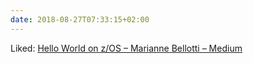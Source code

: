 ```yaml
---
date: 2018-08-27T07:33:15+02:00
---
```


Liked: [Hello World on z/OS – Marianne Bellotti – Medium](https://medium.com/@bellmar/hello-world-on-z-os-a0ef31c1e87f)
